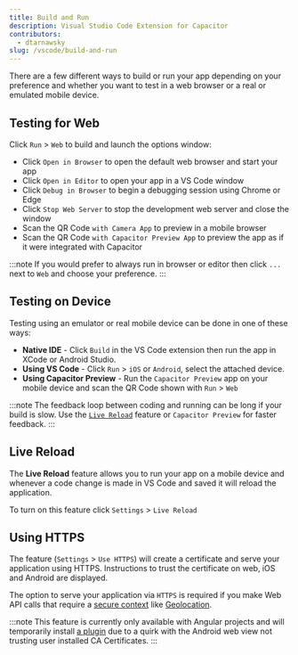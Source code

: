```yaml
---
title: Build and Run
description: Visual Studio Code Extension for Capacitor
contributors:
  - dtarnawsky
slug: /vscode/build-and-run
---
```


There are a few different ways to build or run your app depending on your preference and whether you want to test in a web browser or a real or emulated mobile device.

## Testing for Web
Click `Run` > `Web` to build and launch the options window:
- Click `Open in Browser` to open the default web browser and start your app
- Click `Open in Editor` to open your app in a VS Code window
- Click `Debug in Browser` to begin a debugging session using Chrome or Edge
- Click `Stop Web Server` to stop the development web server and close the window
- Scan the QR Code `with Camera App` to preview in a mobile browser
- Scan the QR Code `with Capacitor Preview App` to preview the app as if it were integrated with Capacitor

:::note
If you would prefer to always run in browser or editor then click `...` next to `Web` and choose your preference.
:::

## Testing on Device

Testing using an emulator or real mobile device can be done in one of these ways:
- **Native IDE** - Click `Build` in the VS Code extension then run the app in XCode or Android Studio.
- **Using VS Code** - Click `Run` > `iOS` or `Android`, select the attached device.
- **Using Capacitor Preview** - Run the `Capacitor Preview` app on your mobile device and scan the QR Code shown with `Run` > `Web`

:::note
The feedback loop between coding and running can be long if your build is slow. Use the [`Live Reload`](#live-reload) feature or `Capacitor Preview` for faster feedback.
:::

## Live Reload

The **Live Reload** feature allows you to run your app on a mobile device and whenever a code change is made in VS Code and saved it will reload the application.

To turn on this feature click `Settings` > `Live Reload`

## Using HTTPS

The feature (`Settings` > `Use HTTPS`) will create a certificate and serve your application using HTTPS. Instructions to trust the certificate on web, iOS and Android are displayed.

The option to serve your application via `HTTPS` is required if you make Web API calls that require a [secure context](https://developer.mozilla.org/en-US/docs/Web/Security/Secure_Contexts) like [Geolocation](https://developer.mozilla.org/en-US/docs/Web/API/Navigator/geolocation).

:::note
This feature is currently only available with Angular projects and will temporarily install [a plugin](https://github.com/jcesarmobile/ssl-skip) due to a quirk with the Android web view not trusting user installed CA Certificates.
:::

